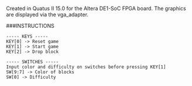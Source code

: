 Created in Quatus II 15.0 for the Altera DE1-SoC FPGA board.
The graphics are displayed via the vga_adapter.

###INSTRUCTIONS

    ----- KEYS -----
    KEY[0] -> Reset game
    KEY[1] -> Start game
    KEY[2] -> Drop block

    ----- SWITCHES -----
    Input color and difficulty on switches before pressing KEY[1]
    SW[9:7] -> Color of blocks
    SW[0] -> Difficulty